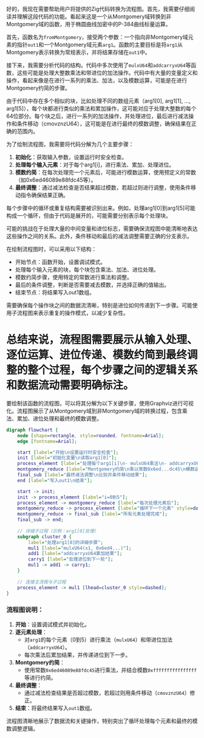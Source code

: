 好的，我现在需要帮助用户将提供的Zig代码转换为流程图。首先，我需要仔细阅读并理解这段代码的功能。看起来这是一个从Montgomery域转换到非Montgomery域的函数，用于椭圆曲线加密中的P-384曲线标量运算。

首先，函数名为`fromMontgomery`，接受两个参数：一个指向非Montgomery域元素的指针`out1`和一个Montgomery域元素`arg1`。函数的主要目标是将`arg1`从Montgomery表示转换为常规表示，并将结果存储在`out1`中。

接下来，我需要分析代码的结构。代码中多次使用了`mulxU64`和`addcarryxU64`等函数，这些可能是处理大整数乘法和带进位的加法操作。代码中有大量的变量定义和操作，看起来像是在进行一系列的乘法、加法，以及模数运算，可能是在进行Montgomery约简的步骤。

由于代码中存在多个相似的块，比如处理不同的数组元素（arg1[0], arg1[1], ..., arg1[5]），每个块都进行类似的乘法和累加操作，这可能对应于处理大整数的每个64位部分。每个块之后，进行一系列的加法操作，并处理进位，最后进行减法操作和条件移动（cmovznzU64），这可能是在进行最终的模数调整，确保结果在正确的范围内。

为了绘制流程图，我需要将代码分解为几个主要步骤：

1. **初始化**：获取输入参数，设置运行时安全检查。
2. **处理每个输入元素**：对于每个arg1[i]，进行乘法、累加、处理进位。
3. **模数约简**：在每次处理完一个元素后，可能进行模数运算，使用预定义的常数（如0x6ed46089e88fdc45等）。
4. **最终调整**：通过减法检查是否结果超过模数，若超过则进行调整，使用条件移动指令确保结果正确。

每个步骤中的循环或重复结构需要被识别出来。例如，处理arg1[0]到arg1[5]可能构成一个循环，但由于代码是展开的，可能需要分别表示每个处理块。

可能的挑战在于处理大量的中间变量和进位标志，需要确保流程图中能清晰地表达这些操作之间的关系。此外，条件移动和最后的减法调整需要正确的分支表示。

在绘制流程图时，可以采用以下结构：

- 开始节点：函数开始，设置调试模式。
- 处理每个输入元素的块，每个块包含乘法、加法、进位处理。
- 模数约简步骤，使用特定的常数进行乘法和调整。
- 最后的条件调整，判断是否需要减去模数，并选择正确的值输出。
- 结束节点：将结果写入out1数组。

需要确保每个操作块之间的数据流清晰，特别是进位如何传递到下一步骤。可能使用子流程图来表示重复的操作模式，以减少复杂性。

总结来说，流程图需要展示从输入处理、逐位运算、进位传递、模数约简到最终调整的整个过程，每个步骤之间的逻辑关系和数据流动需要明确标注。
================================================
要绘制该函数的流程图，可以将其分解为以下关键步骤，使用Graphviz进行可视化。流程图展示了从Montgomery域到非Montgomery域的转换过程，包含乘法、累加、进位处理和最终的模数调整。

```dot
digraph flowchart {
    node [shape=rectangle, style=rounded, fontname=Arial];
    edge [fontname=Arial];

    start [label="开始\n设置运行时安全检查"];
    init [label="初始化变量\n读取arg1[0]"];
    process_element [label="处理每个arg1[i]\n- mulxU64乘法\n- addcarryxU64累加\n- 处理进位"];
    montgomery_reduce [label="Montgomery约简\n乘以常数0x6ed...dc45\n模数运算"];
    final_sub [label="最终减法调整\n比较并条件移动结果"];
    end [label="写入out1\n结束"];

    start -> init;
    init -> process_element [label="i=0到5"];
    process_element -> montgomery_reduce [label="每次处理元素后"];
    montgomery_reduce -> process_element [label="循环下一个元素" style=dashed];
    montgomery_reduce -> final_sub [label="所有元素处理完成"];
    final_sub -> end;
    
    // 详细子过程（示例：arg1[0]处理）
    subgraph cluster_0 {
        label="处理arg1[0]的详细步骤";
        mul1 [label="mulxU64(x1, 0x6ed4...)"];
        add1 [label="addcarryxU64累加结果"];
        carry1 [label="处理进位到下一轮"];
        mul1 -> add1 -> carry1;
    }
    
    // 连接主流程与子过程
    process_element -> mul1 [lhead=cluster_0 style=dashed];
}
```

### 流程图说明：
1. **开始**：设置调试模式并初始化。
2. **逐元素处理**：
   - 对`arg1`的每个元素（0到5）进行乘法（`mulxU64`）和带进位加法（`addcarryxU64`）。
   - 每次乘法后累加结果，并传递进位到下一步。
3. **Montgomery约简**：
   - 使用常数`0x6ed46089e88fdc45`进行乘法，并结合模数`0xffffffffffffffff`等进行约简。
4. **最终调整**：
   - 通过减法检查结果是否超过模数，若超过则用条件移动（`cmovznzU64`）修正。
5. **结束**：将最终结果写入`out1`数组。

流程图清晰地展示了数据流和关键操作，特别突出了循环处理每个元素和最终的模数调整逻辑。